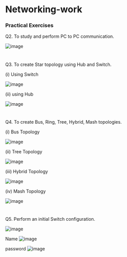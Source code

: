 # Networking-work

### Practical Exercises

Q2. To study and perform PC to PC communication.

![image](https://github.com/Amrendra2004/Networking-work/assets/118886890/ea4daec5-e5d9-4d30-9f29-be6fd8ab71ab)
# 
Q3. To create Star topology using Hub and Switch.

(i) Using Switch

![image](https://github.com/Amrendra2004/Networking-work/assets/118886890/7669825c-4e28-40e6-a3e4-532cc59fe825)

(ii) using Hub

![image](https://github.com/Amrendra2004/Networking-work/assets/118886890/263bcea8-3a36-435d-8ea7-72cf22f08617)
#
Q4. To create Bus, Ring, Tree, Hybrid, Mash topologies.

(i) Bus Topology

![image](https://github.com/Amrendra2004/Networking-work/assets/118886890/9f69e3bf-59bd-481c-b550-b5ccd72e3502)

(ii) Tree Topology

![image](https://github.com/Amrendra2004/Networking-work/assets/118886890/0340c020-1a7e-4138-99d2-7ffbc17bc465)

(iii) Hybrid Topology

![image](https://github.com/Amrendra2004/Networking-work/assets/118886890/ab4ee0ec-0c33-42d9-94e0-e14219d039da)

(iv) Mash Topology

![image](https://github.com/Amrendra2004/Networking-work/assets/118886890/b01adfe4-9fb1-4291-ba17-000156f23e81)
#
Q5. Perform an initial Switch configuration.

![image](https://github.com/Amrendra2004/Networking-work/assets/118886890/4623e08c-7a8b-48ca-b249-25949ddf4fab)

Name
 ![image](https://github.com/Amrendra2004/Networking-work/assets/118886890/1c2c1786-2638-4bb4-91a6-17d9f35c99a2)

password
![image](https://github.com/Amrendra2004/Networking-work/assets/118886890/7d123ecd-82c3-4550-826d-5061eb0219a8)







